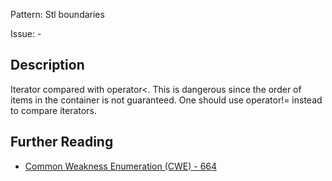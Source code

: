 Pattern: Stl boundaries

Issue: -

## Description

Iterator compared with operator<. This is dangerous since the order of items in the container is not guaranteed. One should use operator!= instead to compare iterators.

## Further Reading

* [Common Weakness Enumeration (CWE) - 664](https://cwe.mitre.org/data/definitions/664.html)